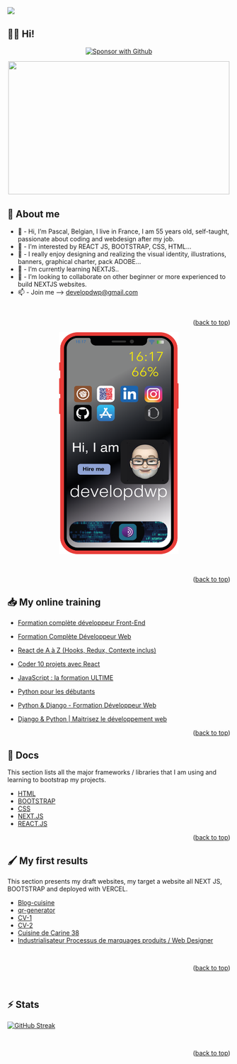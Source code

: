 <a href="https://www.youtube.com/watch?v=dQw4w9WgXcQ"><img src="https://user-images.githubusercontent.com/73097560/115834477-dbab4500-a447-11eb-908a-139a6edaec5c.gif"></a>
<!-- ***************************************************************************************** -->

## 🙋‍♂️ Hi!

<p align="center">
  <a href="https://github.com/sponsors/developdwp"><img alt="Sponsor with Github" title="developdwp" src="https://img.shields.io/badge/-____________developdwp____________-red?style=for-the-badge&logo=github&logoColor=white"/></a>
</p>

<p align="center">
<img src="https://static.dribbble.com/users/730703/screenshots/6581243/avento.gif"width="500" height="300">
</p>

<!-- ***************************************************************************************** -->
## 👋 About me

- 👋  - Hi, I’m Pascal, Belgian, I live in France, I am 55 years old, self-taught, passionate about coding and webdesign after my job. <br>
- 👀  - I’m interested by REACT JS, BOOTSTRAP, CSS, HTML... <br>
- 🧡	- I really enjoy designing and realizing the visual identity, illustrations, banners, graphical charter, pack ADOBE...<br>
- 🌱  - I’m currently learning NEXTJS..<br>
- 💞️  - I’m looking to collaborate on other beginner or more experienced to build NEXTJS websites.<br>
- 📫  - Join me --> developdwp@gmail.com<br>
<br>

<p align="right">(<a href="#top">back to top</a>)</p>
<!-- ***************************************************************************************** -->
<p align="center">
<img src="https://github.com/developdwp/images/blob/main/iphoneGithub.png?raw=true"width="270" height="500">
</p>
<br>

<p align="right">(<a href="#top">back to top</a>)</p>
<!-- ***************************************************************************************** -->

## 📥 My online training

* [Formation complète développeur Front-End](https://www.udemy.com/course/formation-complete-developpeur-front-end/)
* [Formation Complète Développeur Web](https://www.udemy.com/course/formation-developpeur-web/)

* [React de A à Z (Hooks, Redux, Contexte inclus)](https://www.udemy.com/course/react-formation-complete/)
* [Coder 10 projets avec React](https://www.udemy.com/course/coder-10-projets-avec-react/)

* [JavaScript : la formation ULTIME](https://www.udemy.com/course/javascript-la-formation-ultime/)

* [Python pour les débutants](https://www.udemy.com/course/formation-complete-python/)
* [Python & Django - Formation Développeur Web](https://www.udemy.com/course/python-django-formation-developpeur-web-full-stack/?src=sac&kw=python+%26+django)
* [Django & Python | Maitrisez le développement web](https://www.udemy.com/course/django-2-python-maitrisez-le-developpement-web/)

<p align="right">(<a href="#top">back to top</a>)</p>
<!-- ***************************************************************************************** -->

## 🔧 Docs

This section lists all the major frameworks / libraries that I am using and learning to bootstrap my projects.

* [HTML](https://developer.mozilla.org/fr/docs/Web/HTML)
* [BOOTSTRAP](https://getbootstrap.com)
* [CSS](https://www.w3schools.com/css/)
* [NEXT.JS](https://nextjs.org/)
* [REACT.JS](https://reactjs.org/)

<p align="right">(<a href="#top">back to top</a>)</p>

<!-- ***************************************************************************************** -->
## 🖌 My first results

This section presents my draft websites, my target a website all NEXT JS, BOOTSTRAP and deployed with VERCEL.

* [Blog-cuisine](https://developdwp.github.io/dwp_blogcuisine/)
* [qr-generator](https://developdwp.github.io/qr-generator/)
* [CV-1](https://developdwp.github.io/dwp_cv1/)
* [CV-2](https://developdwp.github.io/dwp_cv2/)
* [Cuisine de Carine 38](https://developdwp.github.io/dwp_cook/)
* [Industrialisateur Processus de marquages produits / Web Designer](https://developdwp.github.io/dwp_markingtechno/)

<br>
<p align="right">(<a href="#top">back to top</a>)</p>
<br>

<!-- ***************************************************************************************** -->
## ⚡ Stats
[![GitHub Streak](http://github-readme-streak-stats.herokuapp.com?user=developdwp&theme=dark&date_format=M%20j%5B%2C%20Y%5D)](https://git.io/streak-stats)

<br>
<p align="right">(<a href="#top">back to top</a>)</p>
<br>

<!-- ***************************************************************************************** -->

<!--- ✨  ✨ --->


